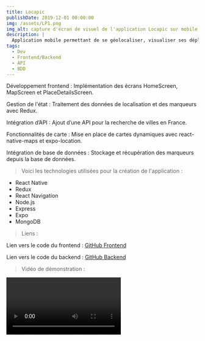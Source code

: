 ```yaml
---
title: Locapic
publishDate: 2019-12-01 00:00:00
img: /assets/LP1.png
img_alt: capture d'écran de visuel de l'application Locapic sur mobile
description: |
  Application mobile permettant de se géolocaliser, visualiser ses déplacements sur une carte interactive et ajouter des points d'intérêt pour y accéder plus tard.
tags:
  - Dev
  - Frontend/Backend
  - API
  - BDD
---
```


Développement frontend : Implémentation des écrans HomeScreen, MapScreen et PlaceDetailsScreen. 

Gestion de l'état : Traitement des données de localisation et des marqueurs avec Redux.

Intégration d’API : Ajout d’une API pour la recherche de villes en France.

Fonctionnalités de carte : Mise en place de cartes dynamiques avec react-native-maps et expo-location.

Intégration de base de données : Stockage et récupération des marqueurs depuis la base de données.

 > Voici les technologies utilisées pour la création de l'application : 

- React Native
- Redux
- React Navigation
- Node.js
- Express
- Expo
- MongoDB

 > Liens : 

Lien vers le code du frontend : [GitHub Frontend](https://github.com/ClementBoulanger/fullstack-js-full-time-setup/tree/main/week7/locapic-part4/frontend)

Lien vers le code du backend : [GitHub Backend](https://github.com/ClementBoulanger/locapic-backend)

 > Vidéo de démonstration :

<video controls style="max-width: 100%; height: auto;">
  <source src="/assets/LPV (2).mov" type="video/mp4">
  Your browser does not support the video tag.
</video>


